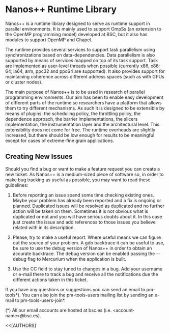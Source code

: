 Nanos++ Runtime Library
=======================

Nanos++ is a runtime library designed to serve as runtime support in parallel
environments. It is mainly used to support OmpSs (an extension to the OpenMP
programming model) developed at BSC, but it also has modules to support OpenMP
and Chapel.

The runtime provides several services to support task parallelism using
synchronizations based on data-dependencies. Data parallelism is also supported
by means of services mapped on top of its task support. Task are implemented as
user-level threads when possible (currently x86, x86-64, ia64, arm, ppc32 and
ppc64 are supported). It also provides support for maintaining coherence across
different address spaces (such as with GPUs or cluster nodes).

The main purpose of Nanos++ is to be used in research of parallel programming
environments. Our aim has been to enable easy development of different parts of
the runtime so researchers have a platform that allows them to try different
mechanisms. As such it is designed to be extensible by means of plugins: the
scheduling policy, the throttling policy, the dependence approach, the barrier
implementations, the slicers implementation, the instrumentation layer and the
architectural level. This extensibility does not come for free. The runtime
overheads are slightly increased, but there should be low enough for results to
be meaningful except for cases of extreme-fine grain applications.

Creating New Issues
-------------------

Should you find a bug or want to make a feature request you can create a new
ticket. As Nanos++ is a medium-sized piece of software so, in order to make bug
tracking as useful as possible, you may want to read these guidelines:

  1. Before reporting an issue spend some time checking existing ones. Maybe
your problem has already been reported and a fix is ongoing or planned.
Duplicated issues will be resolved as duplicated and no further action will be
taken on them. Sometimes it is not obvious what is duplicated or not and you
will have serious doubts about it. In this case just create the issue and add
references to those issues you believe related with in its description.

  1. Please, try to make a useful report. Where useful means we can figure out
the source of your problem. A gdb backtrace it can be useful to use, be sure to
use the debug version of Nanos++ in order to obtain an accurate backtrace. The
debug version can be enabled passing the --debug flag to Mercurium when the
application is built.

  1. Use the CC field to stay tuned to changes in a bug. Add your username or
e-mail there to track a bug and receive all the notifications due the different
actions taken in this ticket.

If you have any questions or suggestions you can send an email to pm-tools\*).
You can also join the pm-tools-users mailing list by sending an e-mail to
pm-tools-users-join\*.

(\*) All our email accounts are hosted at bsc.es (i.e. \<account-name\>@bsc.es).

<<[AUTHORS]
